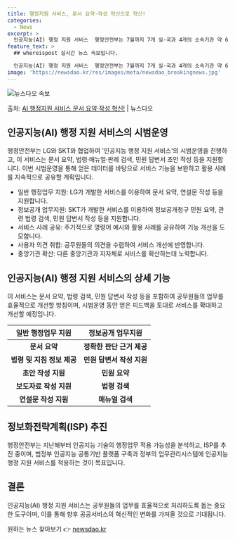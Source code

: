```yaml
---
title: 행정지원 서비스, 문서 요약·작성 혁신으로 혁신!
categories:
  - News
excerpt: >
  인공지능(AI) 행정 지원 서비스  행정안전부는 7월까지 7개 실·국과 4개의 소속기관 약 60명의 직원을 …
feature_text: >
  ## whereispost 실시간 뉴스 속보입니다.

  인공지능(AI) 행정 지원 서비스  행정안전부는 7월까지 7개 실·국과 4개의 소속기관 약 60명의 직원을 …
image: 'https://newsdao.kr/res/images/meta/newsdao_breakingnews.jpg'
---
```


![뉴스다오 속보](https://newsdao.kr/res/images/meta/newsdao_breakingnews.jpg)

<p>출처: <a href="https://newsdao.kr/4199" rel="dofollow">AI 행정지원 서비스 문서 요약·작성 혁신!</a> | 뉴스다오</p>

<h2 data-ke-size="size26">인공지능(AI) 행정 지원 서비스의 시범운영</h2>
<p data-ke-size="size16">행정안전부는 LG와 SKT와 협업하여 '인공지능 행정 지원 서비스'의 시범운영을 진행하고, 이 서비스는 문서 요약, 법령·매뉴얼·판례 검색, 민원 답변서 초안 작성 등을 지원합니다. 이번 시범운영을 통해 얻은 데이터를 바탕으로 서비스 기능을 보완하고 활용 사례를 지속적으로 공유할 계획입니다.</p>
<ul>
<li>일반 행정업무 지원: LG가 개발한 서비스를 이용하여 문서 요약, 연설문 작성 등을 지원합니다.</li>
<li>정보공개 업무지원: SKT가 개발한 서비스를 이용하여 정보공개청구 민원 요약, 관련 법령 검색, 민원 답변서 작성 등을 지원합니다.</li>
<li>서비스 사례 공유: 주기적으로 명령어 예시와 활용 사례를 공유하여 기능 개선을 도모합니다.</li>
<li>사용자 의견 취합: 공무원들의 의견을 수렴하여 서비스 개선에 반영합니다.</li>
<li>중앙기관 확산: 다른 중앙기관과 지자체로 서비스를 확산하는데 노력합니다.</li>
</ul>
<h2 data-ke-size="size26">인공지능(AI) 행정 지원 서비스의 상세 기능</h2>
<p data-ke-size="size16">이 서비스는 문서 요약, 법령 검색, 민원 답변서 작성 등을 포함하여 공무원들의 업무를 효율적으로 개선할 방침이며, 시범운영 동안 얻은 피드백을 토대로 서비스를 확대하고 개선할 예정입니다.</p>
<table>
<thead>
<tr>
<th>일반 행정업무 지원</th>
<th>정보공개 업무지원</th>
</tr>
</thead>
<tbody>
<tr>
<td style="text-align: center; height: 17px;"><b>문서 요약</b></td>
<td style="text-align: center; height: 17px;"><b>정확한 판단 근거 제공</b></td>
</tr>
<tr>
<td style="text-align: center; height: 17px;"><b>법령 및 지침 정보 제공</b></td>
<td style="text-align: center; height: 17px;"><b>민원 답변서 작성 지원</b></td>
</tr>
<tr>
<td style="text-align: center; height: 17px;"><b>초안 작성 지원</b></td>
<td style="text-align: center; height: 17px;"><b>민원 요약</b></td>
</tr>
<tr>
<td style="text-align: center; height: 17px;"><b>보도자료 작성 지원</b></td>
<td style="text-align: center; height: 17px;"><b>법령 검색</b></td>
</tr>
<tr>
<td style="text-align: center; height: 17px;"><b>연설문 작성 지원</b></td>
<td style="text-align: center; height: 17px;"><b>매뉴얼 검색</b></td>
</tr>
</tbody>
</table>
<h2 data-ke-size="size26">정보화전략계획(ISP) 추진</h2>
<p data-ke-size="size16">행정안전부는 지난해부터 인공지능 기술의 행정업무 적용 가능성을 분석하고, ISP를 추진 중이며, 범정부 인공지능 공통기반 플랫폼 구축과 정부의 업무관리시스템에 인공지능 행정 지원 서비스를 적용하는 것이 목표입니다.</p>
<h2 data-ke-size="size26">결론</h2>
<p data-ke-size="size16">인공지능(AI) 행정 지원 서비스는 공무원들의 업무를 효율적으로 처리하도록 돕는 중요한 도구이며, 이를 통해 향후 공공서비스의 혁신적인 변화를 가져올 것으로 기대됩니다.</p> 

원하는 뉴스 찾아보기 👉 <a href="https://newsdao.kr" rel="dofollow">newsdao.kr</a>


